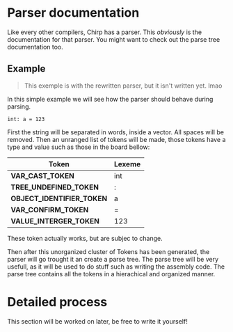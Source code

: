 # Parser documentation

Like every other compilers, Chirp has a parser. This *obviously* is the documentation for that parser. You might want to check out the parse tree documentation too.

## Example

> This exemple is with the rewritten parser, but it isn't written yet. lmao

In this simple example we will see how the parser should behave during parsing.

```chirp
int: a = 123
```

First the string will be separated in words, inside a vector. All spaces will be removed. Then an unranged list of tokens will be made, 
those tokens have a type and value such as those in the board bellow:

| Token | Lexeme |
| --- | --- |
| **VAR_CAST_TOKEN** | int |
| **TREE_UNDEFINED_TOKEN** | : |
| **OBJECT_IDENTIFIER_TOKEN** | a |
| **VAR_CONFIRM_TOKEN** | = | 
| **VALUE_INTERGER_TOKEN** | 123|

These token actually works, but are subjec to change.

Then after this unorganized cluster of Tokens has been generated, the parser will go trought it an create a parse tree. The parse tree
will be very usefull, as it will be used to do stuff such as writing the assembly code. The parse tree contains all the tokens in a 
hierachical and organized manner.

# Detailed process

This section will be worked on later, be free to write it yourself!
